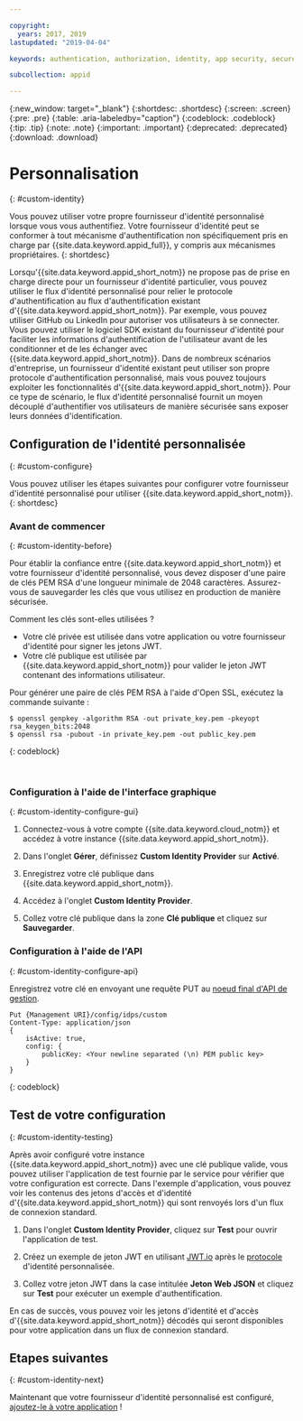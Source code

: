 ```yaml
---

copyright:
  years: 2017, 2019
lastupdated: "2019-04-04"

keywords: authentication, authorization, identity, app security, secure, custom, proprietary, private key, public key, jwt

subcollection: appid

---
```


{:new_window: target="_blank"}
{:shortdesc: .shortdesc}
{:screen: .screen}
{:pre: .pre}
{:table: .aria-labeledby="caption"}
{:codeblock: .codeblock}
{:tip: .tip}
{:note: .note}
{:important: .important}
{:deprecated: .deprecated}
{:download: .download}

# Personnalisation
{: #custom-identity}

Vous pouvez utiliser votre propre fournisseur d'identité personnalisé lorsque vous vous authentifiez. Votre fournisseur d'identité peut se conformer à tout mécanisme d'authentification non spécifiquement pris en charge par {{site.data.keyword.appid_full}}, y compris aux mécanismes propriétaires.
{: shortdesc}

Lorsqu'{{site.data.keyword.appid_short_notm}} ne propose pas de prise en charge directe pour un fournisseur d'identité particulier, vous pouvez utiliser le flux d'identité personnalisé pour relier le protocole d'authentification au flux d'authentification existant d'{{site.data.keyword.appid_short_notm}}. Par exemple, vous pouvez utiliser GitHub ou LinkedIn pour autoriser vos utilisateurs à se connecter. Vous pouvez utiliser le logiciel SDK existant du fournisseur d'identité pour faciliter les informations d'authentification de l'utilisateur avant de les conditionner et de les échanger avec {{site.data.keyword.appid_short_notm}}. Dans de nombreux scénarios d'entreprise, un fournisseur d'identité existant peut utiliser son propre protocole d'authentification personnalisé, mais vous pouvez toujours exploiter les fonctionnalités d'{{site.data.keyword.appid_short_notm}}. Pour ce type de scénario, le flux d'identité personnalisé fournit un moyen découplé d'authentifier vos utilisateurs de manière sécurisée sans exposer leurs données d'identification.

## Configuration de l'identité personnalisée
{: #custom-configure}

Vous pouvez utiliser les étapes suivantes pour configurer votre fournisseur d'identité personnalisé pour utiliser {{site.data.keyword.appid_short_notm}}.
{: shortdesc}

### Avant de commencer
{: #custom-identity-before}

Pour établir la confiance entre {{site.data.keyword.appid_short_notm}} et votre fournisseur d'identité personnalisé, vous devez disposer d'une paire de clés PEM RSA d'une longueur minimale de 2048 caractères. Assurez-vous de sauvegarder les clés que vous utilisez en production de manière sécurisée.

Comment les clés sont-elles utilisées ?

- Votre clé privée est utilisée dans votre application ou votre fournisseur d'identité pour signer les jetons JWT.
- Votre clé publique est utilisée par {{site.data.keyword.appid_short_notm}} pour valider le jeton JWT contenant des informations utilisateur.

Pour générer une paire de clés PEM RSA à l'aide d'Open SSL, exécutez la commande suivante :

```
$ openssl genpkey -algorithm RSA -out private_key.pem -pkeyopt rsa_keygen_bits:2048
$ openssl rsa -pubout -in private_key.pem -out public_key.pem
```
{: codeblock}

</br>

### Configuration à l'aide de l'interface graphique
{: #custom-identity-configure-gui}

1. Connectez-vous à votre compte {{site.data.keyword.cloud_notm}} et accédez à votre instance {{site.data.keyword.appid_short_notm}}.

2. Dans l'onglet **Gérer**, définissez **Custom Identity Provider** sur **Activé**.

3. Enregistrez votre clé publique dans {{site.data.keyword.appid_short_notm}}.
  1. Accédez à l'onglet **Custom Identity Provider**.
  2. Collez votre clé publique dans la zone **Clé publique** et cliquez sur **Sauvegarder**.



### Configuration à l'aide de l'API
{: #custom-identity-configure-api}

Enregistrez votre clé en envoyant une requête PUT au [noeud final d'API de gestion](https://us-south.appid.cloud.ibm.com/swagger-ui/#/Management%20API%20-%20Identity%20Providers/mgmt.set_custom_idp).

```
Put {Management URI}/config/idps/custom
Content-Type: application/json
{
    isActive: true,
    config: {
        publicKey: <Your newline separated (\n) PEM public key>
    }
}
```
{: codeblock}

## Test de votre configuration
{: #custom-identity-testing}

Après avoir configuré votre instance {{site.data.keyword.appid_short_notm}} avec une clé publique valide, vous pouvez utiliser l'application de test fournie par le service pour vérifier que votre configuration est correcte. Dans l'exemple d'application, vous pouvez voir les contenus des jetons d'accès et d'identité d'{{site.data.keyword.appid_short_notm}} qui sont renvoyés lors d'un flux de connexion standard.

1. Dans l'onglet **Custom Identity Provider**, cliquez sur **Test** pour ouvrir l'application de test.

2. Créez un exemple de jeton JWT en utilisant [JWT.io](https://jwt.io/) après le [protocole](/docs/services/appid?topic=appid-custom-auth#generating-jwts) d'identité personnalisée.

3. Collez votre jeton JWT dans la case intitulée **Jeton Web JSON** et cliquez sur **Test** pour exécuter un exemple d'authentification.

En cas de succès, vous pouvez voir les jetons d'identité et d'accès d'{{site.data.keyword.appid_short_notm}} décodés qui seront disponibles pour votre application dans un flux de connexion standard.

## Etapes suivantes
{: #custom-identity-next}

Maintenant que votre fournisseur d'identité personnalisé est configuré, [ajoutez-le à votre application](/docs/services/appid?topic=appid-custom-auth#custom-auth) !
